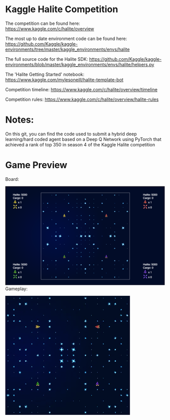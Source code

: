 # Kaggle Halite Competition

The competition can be found here: https://www.kaggle.com/c/halite/overview

The most up to date environment code can be found here: https://github.com/Kaggle/kaggle-environments/tree/master/kaggle_environments/envs/halite

The full source code for the Halite SDK: https://github.com/Kaggle/kaggle-environments/blob/master/kaggle_environments/envs/halite/helpers.py

The 'Halite Getting Started' notebook: https://www.kaggle.com/mylesoneill/halite-template-bot

Competition timeline: https://www.kaggle.com/c/halite/overview/timeline

Competition rules: https://www.kaggle.com/c/halite/overview/halite-rules

# Notes:

On this git, you can find the code used to submit a hybrid deep learning/hard coded agent based on a Deep Q Network using PyTorch that achieved a rank of top 350 in season 4 of the Kaggle Halite competition

# Game Preview
Board:

![halite preview](/halite_preview.png)
Gameplay:

![halite gameplay](/halite_gif.gif)
